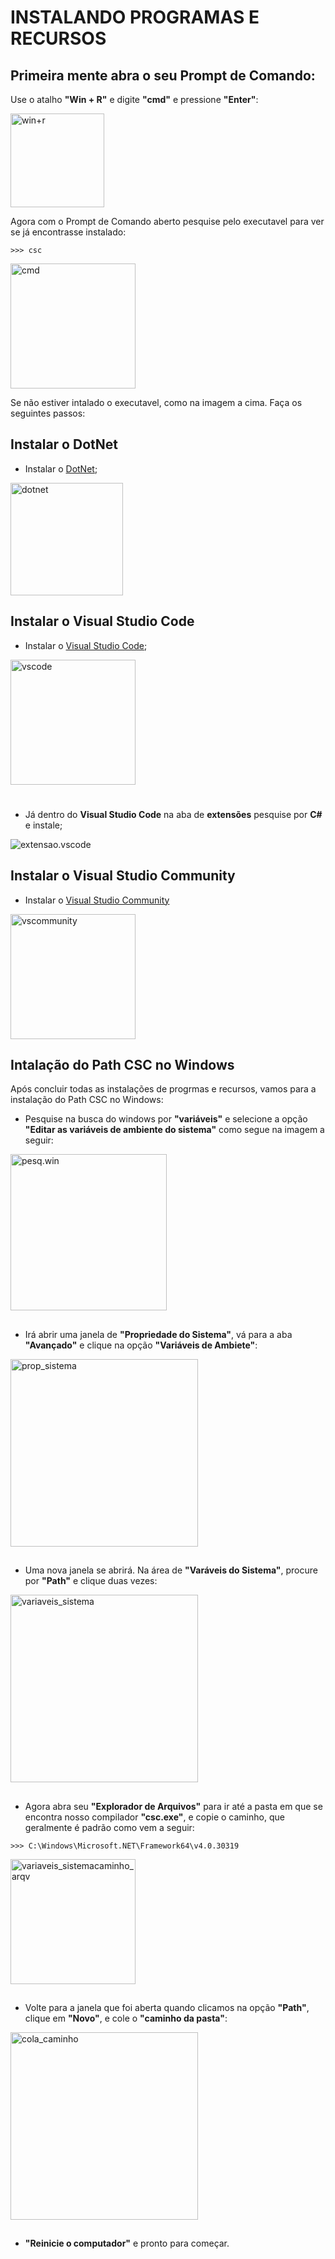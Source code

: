 # INSTALANDO PROGRAMAS E RECURSOS

## Primeira mente abra o seu Prompt de Comando:
Use o atalho **"Win + R"** e digite **"cmd"** e pressione **"Enter"**:

<img height="150" alt="win+r" src="../Instalacao/img/win+r.jpg"/>

Agora com o Prompt de Comando aberto pesquise pelo executavel para ver se já encontrasse instalado:
````
>>> csc
````
<img height="200" alt="cmd" src="../Instalacao/img/cmd.png"/>

Se não estiver intalado o executavel, como na imagem a cima. Faça os seguintes passos:

## Instalar o DotNet
- Instalar o <a href="https://dotnet.microsoft.com/pt-br/download" targer="_blanc">DotNet</a>;

<img align="center" height="180" alt="dotnet" src="../Instalacao/img/dotnet.png"/>

## Instalar o Visual Studio Code
- Instalar o <a href="https://code.visualstudio.com/download" targer="_blanc">Visual Studio Code</a>;

<img align="center" height="200" alt="vscode" src="../Instalacao/img/vscode.png"/>

#
- Já dentro do **Visual Studio Code** na aba de **extensões** pesquise por **C#** e instale;

<img align="center" heigt="200" alt="extensao.vscode" src="../Instalacao/img/extensao.vscode.jpg"/>

## Instalar o Visual Studio Community
- Instalar o <a href="https://visualstudio.microsoft.com/pt-br/downloads/" targer="_blanc">Visual Studio Community</a>

<img align="center" height="200" alt="vscommunity" src="../Instalacao/img/vscommunity.png"/>

## Intalação do Path CSC no Windows
Após concluir todas as instalações de progrmas e recursos, vamos para a instalação do Path CSC no Windows:

- Pesquise na busca do windows por **"variáveis"** e selecione a opção **"Editar as variáveis de ambiente do sistema"** como segue na imagem a seguir:

<img align="center" height="250" alt="pesq.win" src="../Instalacao/img/pesq_win.jpg"/>

##

- Irá abrir uma janela de **"Propriedade do Sistema"**, vá para a aba **"Avançado"** e clique na opção **"Variáveis de Ambiete"**:

<img align="center" height="300" alt="prop_sistema" src="../Instalacao/img/prop_sistema.jpg"/>

##

- Uma nova janela se abrirá. Na área de **"Varáveis do Sistema"**, procure por **"Path"** e clique duas vezes:

<img align="center" height="300" alt="variaveis_sistema" src="../Instalacao/img/variaveis_sistema.jpg"/>

##

- Agora abra seu **"Explorador de Arquivos"** para ir até a pasta em que se encontra nosso compilador **"csc.exe"**, e copie o caminho, que geralmente é padrão como vem a seguir:
````
>>> C:\Windows\Microsoft.NET\Framework64\v4.0.30319
````

<img align="center" height="200" alt="variaveis_sistemacaminho_arqv" src="../Instalacao/img/caminho_arqv.jpg"/>

##

- Volte para a janela que foi aberta quando clicamos na opção **"Path"**, clique em **"Novo"**, e cole o **"caminho da pasta"**:

<img align="center" height="300" alt="cola_caminho" src="../Instalacao/img/cola_caminho.jpg"/>

##

- **"Reinicie o computador"** e pronto para começar.